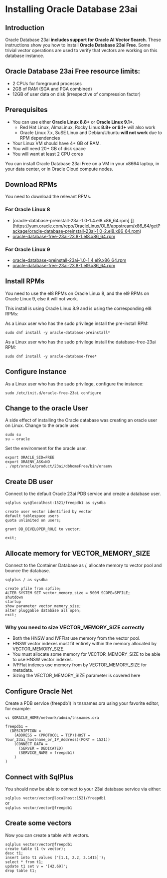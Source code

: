 # Installing Oracle Database 23ai

## Introduction
Oracle Database 23ai **includes support for Oracle AI Vector Search**. These instructions show you how to install **Oracle Database 23ai Free**. Some trivial vector operations are used to verify that vectors are working on this database instance. 
 

## Oracle Database 23ai Free resource limits:
- 2 CPUs for foreground processes
- 2GB of RAM (SGA and PGA combined)
- 12GB of user data on disk (irrespective of compression factor)


## Prerequisites
- You can use either **Oracle Linux 8.8+** or **Oracle Linux 9.1+**.
  - Red Hat Linux, AlmaLinux, Rocky Linux **8.8+ or 9.1+** will also work
  - Oracle Linux 7.x, SuSE Linux and Debian/Ubuntu **will not work** due to RPM dependencies
- Your Linux VM should have 4+ GB of RAM.
- You will need 20+ GB of disk space
- You will want at least 2 CPU cores

You can install Oracle Database 23ai Free on a VM in your x8664 laptop, in your data center, or in Oracle Cloud compute nodes.


## Download RPMs
You need to download the relevant RPMs.

### For Oracle Linux 8
- [oracle-database-preinstall-23ai-1.0-1.4.el8.x86_64.rpm] [] (https://yum.oracle.com/repo/OracleLinux/OL8/appstream/x86_64/getPackage/oracle-database-preinstall-23ai-1.0-2.el8.x86_64.rpm) 
- [oracle-database-free-23ai-23.8-1.el8.x86_64.rpm](https://download.oracle.com/otn-pub/otn_software/db-free/oracle-database-free-23ai-23.8-1.el8.x86_64.rpm)

### For Oracle Linux 9
- [oracle-database-preinstall-23ai-1.0-1.4.el9.x86_64.rpm](https://yum.oracle.com/repo/OracleLinux/OL9/appstream/x86_64/getPackage/oracle-database-preinstall-23ai-1.0-2.el9.x86_64.rpm)
- [oracle-database-free-23ai-23.8-1.el9.x86_64.rpm](https://download.oracle.com/otn-pub/otn_software/db-free/oracle-database-free-23ai-23.8-1.el9.x86_64.rpm)


## Install RPMs
You need to use the el8 RPMs on Oracle Linux 8, and the el9 RPMs on Oracle Linux 9, else it will not work.

This install is using Oracle Linux 8.9 and is using the corresponding el8 RPMs:


As a Linux user who has the sudo privilege install the pre-install RPM:

`sudo dnf install -y oracle-database-preinstall*` 


As a Linux user who has the sudo privilege install the database-free-23ai RPM:

`sudo dnf install -y oracle-database-free*` 


## Configure Instance
As a Linux user who has the sudo privilege, configure the instance:

`sudo /etc/init.d/oracle-free-23ai configure` 


## Change to the oracle User
A side effect of installing the Oracle database was creating an oracle user on Linux.
Change to the oracle user.

`sudo su`  
`su – oracle`

Set the environment for the oracle user.

`export ORACLE_SID=FREE`  
`export ORAENV_ASK=NO`  
`. /opt/oracle/product/23ai/dbhomeFree/bin/oraenv` 



## Create DB user
Connect to the default Oracle 23ai PDB service and create a database user.

`sqlplus sys@localhost:1521/freepdb1 as sysdba`  

`create user vector identified by vector`  
`default tablespace users`   
`quota unlimited on users;`

`grant DB_DEVELOPER_ROLE to vector;`

`exit;`

## <a name="VECTOR_MEMORY_SIZE"></a> Allocate memory for VECTOR_MEMORY_SIZE
Connect to the Container Database as /, allocate memory to vector pool and bounce the database.

`sqlplus / as sysdba`  

`create pfile from spfile;`  
`ALTER SYSTEM SET vector_memory_size = 500M SCOPE=SPFILE;`   
`shutdown`  
`startup`  
`show parameter vector_memory_size;`  
`alter pluggable database all open;`  
`exit;`  

### Why you need to size VECTOR_MEMORY_SIZE correctly
- Both the HNSW and IVFFlat use memory from the vector pool.
- HNSW vector indexes must fit entirely within the memory allocated by VECTOR_MEMORY_SIZE.
- You must allocate some memory for VECTOR_MEMORY_SIZE to be able to use HNSW vector indexes.
- IVFFlat indexes use memory from by VECTOR_MEMORY_SIZE for metadata.
- Sizing the VECTOR_MEMORY_SIZE parameter is covered here


## Configure Oracle Net
Create a PDB service (freepdb1) in tnsnames.ora using your favorite editor, for example:

`vi $ORACLE_HOME/network/admin/tnsnames.ora`   


`freepdb1 =`  
`  (DESCRIPTION =`  
`    (ADDRESS = (PROTOCOL = TCP)(HOST = Your_23ai_hostname_or_IP_Address)(PORT = 1521))`  
`    (CONNECT_DATA =`  
`      (SERVER = DEDICATED)`  
`      (SERVICE_NAME = freepdb1)`  
`    )`  
`)`


## Connect with SqlPlus
You should now be able to connect to your 23ai database service via either:

`sqlplus vector/vector@localhost:1521/freepdb1`   
or  
`sqlplus vector/vector@freepdb1` 


## Create some vectors
Now you can create a table with vectors.

`sqlplus vector/vector@freepdb1`   
`create table t1 (v vector);`  
`desc t1;`  
`insert into t1 values ('[1.1, 2.2, 3.1415]');`  
`select * from t1;`  
`update t1 set v = '[42.69]';`  
`drop table t1;`






